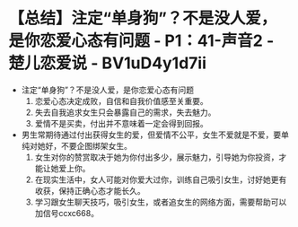 # 【总结】注定“单身狗”？不是没人爱，是你恋爱心态有问题 - P1：41-声音2 - 楚儿恋爱说 - BV1uD4y1d7ii

-   注定“单身狗”？不是没人爱，是你恋爱心态有问题
    1.  恋爱心态决定成败，自信和自我价值感至关重要。
    2.  失去自我追求女生只会暴露自己的需求，失去魅力。
    3.  爱情不是买卖，付出并不意味着一定会得到回报。
-   男生常期待通过付出获得女生的爱，但爱情不公平，女生不爱就是不爱，要单纯对她好，不要企图绑架女生。
    1.  女生对你的赞赏取决于她为你付出多少，展示魅力，引导她为你投资，才能让她爱上你。
    2.  在现实生活中，女人可能对你爱大过你，训练自己吸引女生，讨好她更有收获，保持正确心态才能长久。
    3.  学习跟女生聊天技巧，吸引女生，或者追女生的网络方面，需要帮助可以加信号ccxc668。